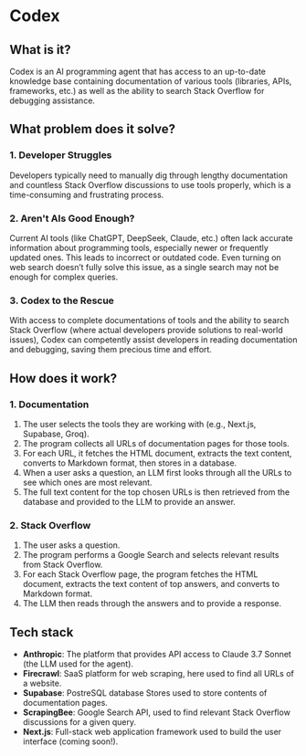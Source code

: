 # Codex
## What is it?

Codex is an AI programming agent that has access to an up-to-date knowledge base containing documentation of various tools (libraries, APIs, frameworks, etc.) as well as the ability to search Stack Overflow for debugging assistance.

## What problem does it solve?

### 1. Developer Struggles

Developers typically need to manually dig through lengthy documentation and countless Stack Overflow discussions to use tools properly, which is a time-consuming and frustrating process.

### 2. Aren't AIs Good Enough?

Current AI tools (like ChatGPT, DeepSeek, Claude, etc.) often lack accurate information about programming tools, especially newer or frequently updated ones. This leads to incorrect or outdated code. Even turning on web search doesn’t fully solve this issue, as a single search may not be enough for complex queries.

### 3. Codex to the Rescue

With access to complete documentations of tools and the ability to search Stack Overflow (where actual developers provide solutions to real-world issues), Codex can competently assist developers in reading documentation and debugging, saving them precious time and effort.

## How does it work?

### 1. Documentation

1.	The user selects the tools they are working with (e.g., Next.js, Supabase, Groq).
2.	The program collects all URLs of documentation pages for those tools.  
3.	For each URL, it fetches the HTML document, extracts the text content, converts to Markdown format, then stores in a database.
4.	When a user asks a question, an LLM first looks through all the URLs to see which ones are most relevant.
5.	The full text content for the top chosen URLs is then retrieved from the database and provided to the LLM to provide an answer.

### 2. Stack Overflow

1. The user asks a question.
2. The program performs a Google Search and selects relevant results from Stack Overflow.
3. For each Stack Overflow page, the program fetches the HTML document, extracts the text content of top answers, and converts to Markdown format.
4. The LLM then reads through the answers and to provide a response.

## Tech stack

- **Anthropic**: The platform that provides API access to Claude 3.7 Sonnet (the LLM used for the agent).
- **Firecrawl**: SaaS platform for web scraping, here used to find all URLs of a website.
- **Supabase**: PostreSQL database Stores used to store contents of documentation pages.
- **ScrapingBee**: Google Search API, used to find relevant Stack Overflow discussions for a given query.
- **Next.js**: Full-stack web application framework used to build the user interface (coming soon!).